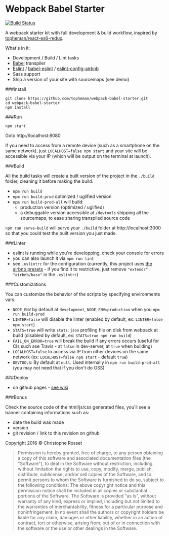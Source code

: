 Webpack Babel Starter
=====================

[![Build Status](https://travis-ci.org/topheman/webpack-babel-starter.svg?branch=master)](https://travis-ci.org/topheman/webpack-babel-starter)

A webpack starter kit with full development & build workflow, inspired by [topheman/react-es6-redux](https://github.com/topheman/react-es6-redux).

What's in it:

* Development / Build / Lint tasks
* [Babel](https://babeljs.io/) transpiler
* [Eslint](http://eslint.org/) / [babel-eslint](https://github.com/babel/babel-eslint) / [eslint-config-airbnb](https://github.com/airbnb/javascript/tree/eslint-config-airbnb-v5.0.1/packages/eslint-config-airbnb)
* Sass support
* Ship a version of your site with sourcemaps (see demo)

###Install

```shell
git clone https://github.com/topheman/webpack-babel-starter.git
cd webpack-babel-starter
npm install
```

###Run

```shell
npm start
```

Goto http://localhost:8080

If you need to access from a remote device (such as a smartphone on the same network), just `LOCALHOST=false npm start` and your site will be accessible via your IP (which will be output on the terminal at launch).

###Build

All the build tasks will create a built version of the project in the `./build` folder, cleaning it before making the build.

* `npm run build`
* `npm run build-prod` optimized / uglified version
* `npm run build-prod-all` will build:
	* production version (optimized / uglified)
	* a debuggable version accessible at `/devtools` shipping all the sourcemaps, to ease sharing transpiled source code

`npm run serve-build` will serve your `./build` folder at http://localhost:3000 so that you could test the built version you just made.

###Linter

* eslint is running while you're developping, check your console for errors
* you can also launch it via `npm run lint`
* see `.eslintrc` for the configuration (currently, this project uses [the airbnb presets](https://github.com/airbnb/javascript/tree/eslint-config-airbnb-v5.0.1/packages/eslint-config-airbnb) - if you find it to restrictive, just remove `"extends": "airbnb/base"` in the `.eslintrc`)

###Customizations

You can customize the behavior of the scripts by specifying environments vars:

* `NODE_ENV` by default at `development`, `NODE_ENV=production` when you `npm run build-prod`
* `LINTER=false` will disable the linter (enabled by default, ex: `LINTER=false npm start`)
* `STATS=true` will write `stats.json` profiling file on disk from webpack at build (disabled by default, ex: `STATS=true npm run build`)
* `FAIL_ON_ERROR=true` will break the build if any errors occurs (useful for CIs such ase Travis - at `false` in dev-server, at `true` when building)
* `LOCALHOST=false` to access via IP from other devices on the same network (ex: `LOCALHOST=false npm start` - default `true`)
* `DEVTOOLS`: By default at `null`. Used internally in `npm run build-prod-all` (you may not need that if you don't do OSS)

###Deploy

* on github pages - [see wiki](https://github.com/topheman/webpack-babel-starter/wiki#deploy)

###Bonus

Check the source code of the html/js/css generated files, you'll see a banner containing informations such as:

* date the build was made
* version
* git revision / link to this revision on github

Copyright 2016 © Christophe Rosset

> Permission is hereby granted, free of charge, to any person obtaining a copy of this software
> and associated documentation files (the "Software"), to deal in the Software without
> restriction, including without limitation the rights to use, copy, modify, merge, publish,
> distribute, sublicense, and/or sell copies of the Software, and to permit persons to whom the
> Software is furnished to do so, subject to the following conditions:
> The above copyright notice and this permission notice shall be included in all copies or
> substantial portions of the Software.
> The Software is provided "as is", without warranty of any kind, express or implied, including
> but not limited to the warranties of merchantability, fitness for a particular purpose and
> noninfringement. In no event shall the authors or copyright holders be liable for any claim,
> damages or other liability, whether in an action of contract, tort or otherwise, arising from,
> out of or in connection with the software or the use or other dealings in the Software.



